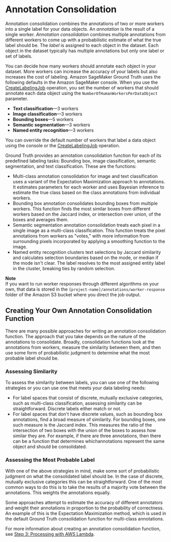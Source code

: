 # Annotation Consolidation<a name="sms-annotation-consolidation"></a>

Annotation consolidation combines the annotations of two or more workers into a single label for your data objects\. An *annotation* is the result of a single worker\. *Annotation consolidation* combines multiple annotations from different workers to come up with a probabilistic estimate of what the true label should be\. The *label* is assigned to each object in the dataset\. Each object in the dataset typically has multiple annotations but only one label or set of labels\.

You can decide how many workers should annotate each object in your dataset\. More workers can increase the accuracy of your labels but also increases the cost of labeling\. Amazon SageMaker Ground Truth uses the following defaults in the Amazon SageMaker console\. When you use the [CreateLabelingJob](API_CreateLabelingJob.md) operation, you set the number of workers that should annotate each data object using the `NumberOfHumanWorkersPerDataObject` parameter\.
+ **Text classification**—3 workers
+ **Image classification**—3 workers
+ **Bounding boxes**—5 workers
+ **Semantic segmentation**—3 workers
+ **Named entity recognition**—3 workers

You can override the default number of workers that label a data object using the console or the [CreateLabelingJob](API_CreateLabelingJob.md) operation\.

Ground Truth provides an annotation consolidation function for each of its predefined labeling tasks: Bounding box, image classification, semantic segmentation, and text classification\. These are the functions:
+ Multi\-class annotation consolidation for image and text classification uses a variant of the Expectation Maximization approach to annotations\. It estimates parameters for each worker and uses Bayesian inference to estimate the true class based on the class annotations from individual workers\.
+ Bounding box annotation consolidates bounding boxes from multiple workers\. This function finds the most similar boxes from different workers based on the Jaccard index, or intersection over union, of the boxes and averages them\.
+ Semantic segmentation annotation consolidation treats each pixel in a single image as a multi\-class classification\. This function treats the pixel annotations from workers as "votes," with more information from surrounding pixels incorporated by applying a smoothing function to the image\.
+ Named entity recognition clusters text selections by Jaccard similarity and calculates selection boundaries based on the mode, or median if the mode isn't clear\. The label resolves to the most assigned entity label in the cluster, breaking ties by random selection\.

**Note**  
If you want to run worker responses through different algorithms on your own, that data is stored in the `[project-name]/annotations/worker-response` folder of the Amazon S3 bucket where you direct the job output\.

## Creating Your Own Annotation Consolidation Function<a name="consolidation-lambda"></a>

There are many possible approaches for writing an annotation consolidation function\. The approach that you take depends on the nature of the annotations to consolidate\. Broadly, consolidation functions look at the annotations from workers, measure the similarity between them, and then use some form of probabilistic judgment to determine what the most probable label should be\.

### Assessing Similarity<a name="consolidation-assessing"></a>

To assess the similarity between labels, you can use one of the following strategies or you can use one that meets your data labeling needs:
+ For label spaces that consist of discrete, mutually exclusive categories, such as multi\-class classification, assessing similarity can be straightforward\. Discrete labels either match or not\. 
+ For label spaces that don't have discrete values, such as bounding box annotations, find a broad measure of similarity\. For bounding boxes, one such measure is the Jaccard index\. This measures the ratio of the intersection of two boxes with the union of the boxes to assess how similar they are\. For example, if there are three annotations, then there can be a function that determines whichannotations represent the same object and should be consolidated\.

### Assessing the Most Probable Label<a name="consolidation-probable-label"></a>

With one of the above strategies in mind, make some sort of probabilistic judgment on what the consolidated label should be\. In the case of discrete, mutually exclusive categories this can be straightforward\. One of the most common ways to do this is to take the results of a majority vote between the annotations\. This weights the annotations equally\. 

Some approaches attempt to estimate the accuracy of different annotators and weight their annotations in proportion to the probability of correctness\. An example of this is the Expectation Maximization method, which is used in the default Ground Truth consolidation function for multi\-class annotations\. 

For more information about creating an annotation consolidation function, see [Step 3: Processing with AWS Lambda](sms-custom-templates-step3.md)\.